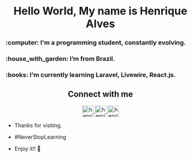 <h1 align="center">Hello World, My name is Henrique Alves</h1>

<h3>:computer: I'm a programming student, constantly evolving.</h3>

<h3>:house_with_garden: I’m from Brazil.</h3>

<h3>:books: I'm currently learning Laravel, Livewire, React.js.</h3>

<h2 align="center">Connect with me</h2>

<p align="center">
  <a href="https://github.com/henriquedev00" target="_blank">
    <img align="center" src="https://cdn.jsdelivr.net/npm/simple-icons@3.13.0/icons/github.svg" alt="henriquealves" height="30" width="30" />
  </a>
  <a href="https://www.linkedin.com/in/jadiel-henrique-alves-reis-2494a318b" target="_blank">
    <img align="center" src="https://cdn.jsdelivr.net/npm/simple-icons@3.0.1/icons/linkedin.svg" alt="henriquealves" height="30" width="30" />
  </a>
  <a href="https://www.instagram.com/henrick_reis/" target="_blank">
    <img align="center" src="https://cdn.jsdelivr.net/npm/simple-icons@3.0.1/icons/instagram.svg" alt="henriquealves" height="30" width="30" />
  </a>
</p>

- Thanks for visiting.

- #NeverStopLearning

- Enjoy it!! 👋

